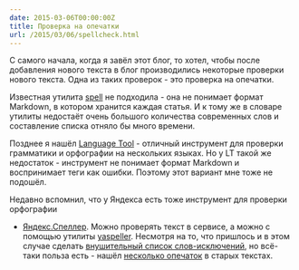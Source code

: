 ```yaml
---
date: 2015-03-06T00:00:00Z
title: Проверка на опечатки
url: /2015/03/06/spellcheck.html
---
```


С самого начала, когда я завёл этот блог, то хотел,
чтобы после добавления нового текста в блог производились
некоторые проверки нового текста. Одна из таких проверок - это проверка на опечатки.

Известная утилита [spell](http://www.openbsd.org/cgi-bin/man.cgi/OpenBSD-current/man1/spell.1?query=spell)
не подходила - она не понимает формат Markdown, в котором хранится каждая статья.
И к тому же в словаре утилиты недостаёт очень большого количества
современных слов и составление списка отняло бы много времени.

Позднее я нашёл [Language Tool](https://languagetool.org/) - отличный инструмент
для проверки грамматики и орфографии на нескольких языках. Но у LT такой же
недостаток - инструмент не понимает формат Markdown и воспринимает теги как ошибки.
Поэтому этот вариант мне тоже не подошёл.

Недавно вспомнил, что у Яндекса есть тоже инструмент для проверки орфографии
- [Яндекс.Спеллер](https://tech.yandex.ru/speller/).
Можно проверять текст в сервисе, а можно с помощью утилиты [yaspeller](https://github.com/hcodes/yaspeller).
Несмотря на то, что пришлось и в этом случае сделать [внушительный
список слов-исключений](https://github.com/ligurio/ligurio.github.io/blob/master/.yaspellerrc),
но всё-таки польза есть - нашёл [несколько опечаток](https://travis-ci.org/ligurio/ligurio.github.io/builds/53318387)
в старых текстах.
